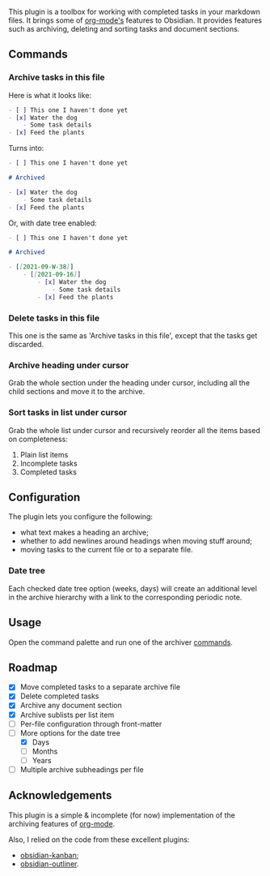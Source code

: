 This plugin is a toolbox for working with completed tasks in your markdown files. It brings some
of [org-mode's](https://orgmode.org/) features to Obsidian. It provides features such as archiving, deleting and sorting
tasks and document sections.

## Commands <a id="commands"></a>

### Archive tasks in this file

Here is what it looks like:

```md
- [ ] This one I haven't done yet
- [x] Water the dog
    - Some task details
- [x] Feed the plants
```

Turns into:

```md
- [ ] This one I haven't done yet

# Archived

- [x] Water the dog
    - Some task details
- [x] Feed the plants
```

Or, with date tree enabled:

```md
- [ ] This one I haven't done yet

# Archived

- [[2021-09-W-38]]
    - [[2021-09-16]]
        - [x] Water the dog
            - Some task details
        - [x] Feed the plants
```

### Delete tasks in this file

This one is the same as 'Archive tasks in this file', except that the tasks get discarded.

### Archive heading under cursor

Grab the whole section under the heading under cursor, including all the child sections and move it to the archive.

### Sort tasks in list under cursor

Grab the whole list under cursor and recursively reorder all the items based on completeness:

1. Plain list items
2. Incomplete tasks
3. Completed tasks

## Configuration

The plugin lets you configure the following:

- what text makes a heading an archive;
- whether to add newlines around headings when moving stuff around;
- moving tasks to the current file or to a separate file.

### Date tree

Each checked date tree option (weeks, days) will create an additional level in the archive hierarchy with a link to the
corresponding periodic note.

## Usage

Open the command palette and run one of the archiver [commands](#commands).

## Roadmap

- [x] Move completed tasks to a separate archive file
- [x] Delete completed tasks
- [x] Archive any document section
- [x] Archive sublists per list item
- [ ] Per-file configuration through front-matter
- [ ] More options for the date tree
    - [x] Days
    - [ ] Months
    - [ ] Years
- [ ] Multiple archive subheadings per file

## Acknowledgements

This plugin is a simple & incomplete (for now) implementation of the archiving features
of [org-mode](https://orgmode.org/).

Also, I relied on the code from these excellent plugins:

- [obsidian-kanban](https://github.com/mgmeyers/obsidian-kanban);
- [obsidian-outliner](https://github.com/vslinko/obsidian-outliner).
